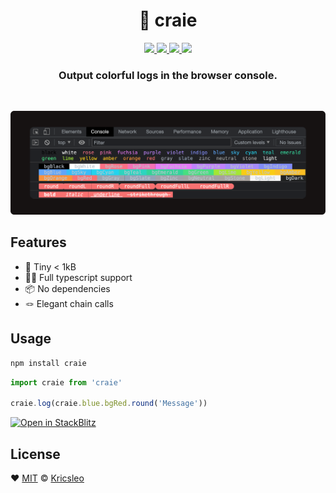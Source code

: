 <h1 align="center">🧶 craie</h1>
<p align="center">
<a href="https://www.npmjs.com/package/craie">
  <img src="https://img.shields.io/npm/v/craie?style=flat&colorA=18181B&colorB=F0DB4F" />
</a>

<a href="https://www.npmjs.com/package/craie">
  <img src="https://img.shields.io/npm/types/craie?style=flat&colorA=18181B&colorB=F0DB4F" />
</a>

<a href="https://bundlephobia.com/package/craie">
  <img src="https://img.shields.io/bundlephobia/minzip/craie?style=flat&colorA=18181B&colorB=F0DB4F" />
</a>

<a href="https://github.com/kricsleo/craie/blob/master/LICENSE">
  <img src="https://img.shields.io/github/license/kricsleo/craie.svg?style=flat&colorA=18181B&colorB=F0DB4F" />
</a>

</p>
<h3 align="center">
  Output colorful logs in the browser console.
</h3>

<br >

<p align="center">
  <img src="./screenshots/preview.png" alt="preview" />
</p>

## Features

- 🚀 Tiny < 1kB
- 💪🏻 Full typescript support
- 📦 No dependencies
- 🪢 Elegant chain calls

## Usage

```bash
npm install craie
```

```ts
import craie from 'craie'

craie.log(craie.blue.bgRed.round('Message'))
```

[![Open in StackBlitz](https://developer.stackblitz.com/img/open_in_stackblitz.svg)](https://stackblitz.com/edit/vitejs-vite-dplvtepa?file=src%2Fmain.js,index.html&terminal=dev)

## License

❤️ [MIT](./LICENSE) © [Kricsleo](https://github.com/kricsleo)
